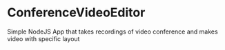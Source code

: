 # ConferenceVideoEditor
Simple NodeJS App that takes recordings of video conference and makes video with specific layout 
